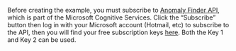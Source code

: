 Before creating the example, you must subscribe to [Anomaly Finder API](https://labs-wu-ppe.azurewebsites.net/project-anomaly-finder), which is part of the Microsoft Cognitive Services. Click the “Subscribe” button then log in with your Microsoft account (Hotmail, etc) to subscribe to the API, then you will find your free subscription keys [here](https://labs-wu-ppe.azurewebsites.net/en-us/subscriptions?productId=/products/AnomalyDetection.Preview&source=labs). Both the Key 1 and Key 2 can be used. 